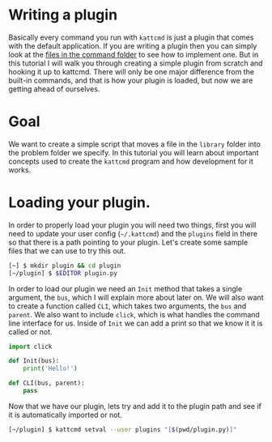 # Writing a plugin

Basically every command you run with `kattcmd` is just a plugin that
comes with the default application. If you are writing a plugin then
you can simply look at the [files in the command folder](kattcmd/commands) to see how
to implement one. But in this tutorial I will walk you through
creating a simple plugin from scratch and hooking it up to
kattcmd. There will only be one major difference from the built-in
commands, and that is how your plugin is loaded, but now we are
getting ahead of ourselves.

# Goal

We want to create a simple script that moves a file in the `library`
folder into the problem folder we specify. In this tutorial you will
learn about important concepts used to create the `kattcmd` program
and how development for it works.

# Loading your plugin.

In order to properly load your plugin you will need two things, first
you will need to update your user config (`~/.kattcmd`) and the
`plugins` field in there so that there is a path pointing to your
plugin. Let's create some sample files that we can use to try this
out.

```bash
[~] $ mkdir plugin && cd plugin
[~/plugin] $ $EDITOR plugin.py
```

In order to load our plugin we need an `Init` method that takes a
single argument, the `bus`, which I will explain more about later
on. We will also want to create a function called `CLI`, which takes
two arguments, the `bus` and `parent`. We also want to include
`click`, which is what handles the command line interface for
us. Inside of `Init` we can add a print so that we know it it is
called or not.

```python
import click

def Init(bus):
    print('Hello!')

def CLI(bus, parent):
    pass
```

Now that we have our plugin, lets try and add it to the plugin path
and see if it is automatically imported or not.

```bash
[~/plugin] $ kattcmd setval --user plugins "[$(pwd/plugin.py)]"
```

